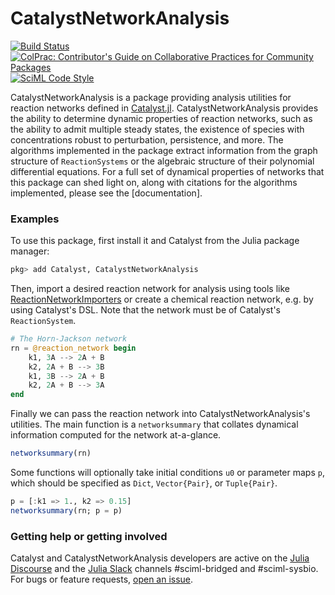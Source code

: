 # CatalystNetworkAnalysis

[![Build Status](https://github.com/vyudu/CatalystNetworkAnalysis.jl/actions/workflows/CI.yml/badge.svg?branch=main)](https://github.com/vyudu/CatalystNetworkAnalysis.jl/actions/workflows/CI.yml?query=branch%3Amain)
[![ColPrac: Contributor's Guide on Collaborative Practices for Community Packages](https://img.shields.io/badge/ColPrac-Contributor's%20Guide-blueviolet)](https://github.com/SciML/ColPrac)
[![SciML Code Style](https://img.shields.io/static/v1?label=code%20style&message=SciML&color=9558b2&labelColor=389826)](https://github.com/SciML/SciMLStyle)

CatalystNetworkAnalysis is a package providing analysis utilities for reaction networks defined in [Catalyst.jl](https://docs.sciml.ai/Catalyst/stable/). CatalystNetworkAnalysis provides the ability to determine dynamic properties of reaction networks, such as the ability to admit multiple steady states, the existence of species with concentrations robust to perturbation, persistence, and more. The algorithms implemented in the package extract information from the graph structure of `ReactionSystems` or the algebraic structure of their polynomial differential equations. For a full set of dynamical properties of networks that this package can shed light on, along with citations for the algorithms implemented, please see the [documentation].  

### Examples
To use this package, first install it and Catalyst from the Julia package manager: 
```julia
pkg> add Catalyst, CatalystNetworkAnalysis
```

Then, import a desired reaction network for analysis using tools like [ReactionNetworkImporters](https://github.com/SciML/ReactionNetworkImporters.jl) or create a chemical reaction network, e.g. by using Catalyst's DSL. Note that the network must be of Catalyst's `ReactionSystem`. 
```julia
# The Horn-Jackson network
rn = @reaction_network begin
    k1, 3A --> 2A + B
    k2, 2A + B --> 3B
    k1, 3B --> 2A + B
    k2, 2A + B --> 3A
end
```

Finally we can pass the reaction network into CatalystNetworkAnalysis's utilities. The main function is a `networksummary` that collates dynamical information computed for the network at-a-glance.
```julia
networksummary(rn)
```

Some functions will optionally take initial conditions `u0` or parameter maps `p`, which should be specified as `Dict`, `Vector{Pair}`, or `Tuple{Pair}`. 
```julia
p = [:k1 => 1., k2 => 0.15]
networksummary(rn; p = p)
```

### Getting help or getting involved

Catalyst and CatalystNetworkAnalysis developers are active on the [Julia Discourse](https://discourse.julialang.org/) and the [Julia Slack](https://julialang.slack.com/) channels #sciml-bridged and #sciml-sysbio. For bugs or feature requests, [open an issue](https://github.com/SciML/CatalystNetworkAnalysis.jl/issues).
